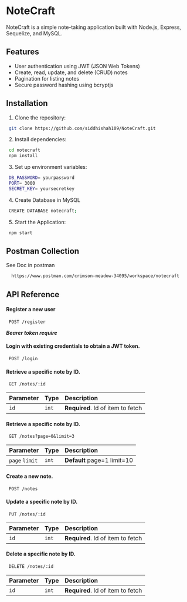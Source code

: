 
# NoteCraft

NoteCraft is a simple note-taking application built with Node.js, Express, Sequelize, and MySQL.




## Features

- User authentication using JWT (JSON Web Tokens)
- Create, read, update, and delete (CRUD) notes
- Pagination for listing notes
- Secure password hashing using bcryptjs


## Installation

1. Clone the repository:

```bash
 git clone https://github.com/siddhishah109/NoteCraft.git
```
2. Install dependencies:
```bash
 cd notecraft
 npm install
```
3. Set up environment variables:
```bash
 DB_PASSWORD= yourpassword
 PORT= 3000
 SECRET_KEY= yoursecretkey
```
4. Create Database in MySQL
```bash
 CREATE DATABASE notecraft;
```
5. Start the Application: 
```bash
 npm start
```
## Postman Collection

See Doc in postman

```bash
  https://www.postman.com/crimson-meadow-34095/workspace/notecraft
```
## API Reference

#### Register a new user

```http
 POST /register    
```
***Bearer token require***

#### Login with existing credentials to obtain a JWT token.

```http
 POST /login
```
#### Retrieve a specific note by ID.

```http
 GET /notes/:id
```
| Parameter | Type     | Description                       |
| :-------- | :------- | :-------------------------------- |
| `id`      | `int` | **Required**. Id of item to fetch |

#### Retrieve a specific note by ID.

```http
 GET /notes?page=0&limit=3
```
| Parameter | Type     | Description                       |
| :-------- | :------- | :-------------------------------- |
| `page` `limit`      | `int` | **Default** page=1  limit=10 |

#### Create a new note.

```http
 POST /notes
```
#### Update a specific note by ID.

```http
 PUT /notes/:id
```
| Parameter | Type     | Description                       |
| :-------- | :------- | :-------------------------------- |
| `id`      | `int` | **Required**. Id of item to fetch |

#### Delete a specific note by ID.

```http
 DELETE /notes/:id
```
| Parameter | Type     | Description                       |
| :-------- | :------- | :-------------------------------- |
| `id`      | `int` | **Required**. Id of item to fetch |




